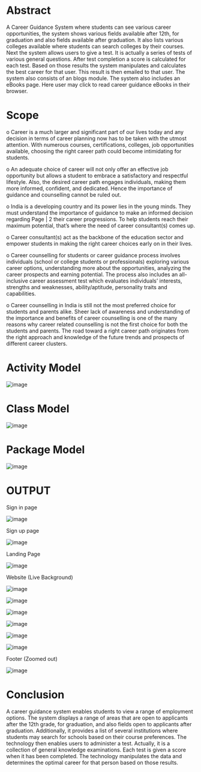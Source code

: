 # Abstract
A Career Guidance System where students can see various career opportunities, the system shows various fields available after 12th, for graduation and also fields available after graduation. It also lists various colleges available where students can search colleges by their courses. Next the system allows users to give a test. It is actually a series of tests of various general questions. After test completion a score is calculated for each test. Based on those results the system manipulates and calculates the best career for that user. This result is then emailed to that user. The system also consists of an blogs module. The system also includes an eBooks page. Here user may click to read career guidance eBooks in their browser.

# Scope
o Career is a much larger and significant part of our lives today and any decision in terms of career planning now has to be taken with the utmost attention. With numerous courses, certifications, colleges, job opportunities available, choosing the right career path could become intimidating for students.

o An adequate choice of career will not only offer an effective job opportunity but allows a student to embrace a satisfactory and respectful lifestyle. Also, the desired career path engages individuals, making them more informed, confident, and dedicated. Hence the importance of guidance and counselling cannot be ruled out.

o India is a developing country and its power lies in the young minds. They must understand the importance of guidance to make an informed decision regarding Page | 2 their career progressions. To help students reach their maximum potential, that’s where the need of career consultant(s) comes up.

o Career consultant(s) act as the backbone of the education sector and empower students in making the right career choices early on in their lives.

o Career counselling for students or career guidance process involves individuals (school or college students or professionals) exploring various career options, understanding more about the opportunities, analyzing the career prospects and earning potential. The process also includes an all-inclusive career assessment test which evaluates individuals’ interests, strengths and weaknesses, ability/aptitude, personality traits and capabilities.

o Career counselling in India is still not the most preferred choice for students and parents alike. Sheer lack of awareness and understanding of the importance and benefits of career counselling is one of the many reasons why career related counselling is not the first choice for both the students and parents. The road toward a right career path originates from the right approach and knowledge of the future trends and prospects of different career clusters.

# Activity Model
![image](https://github.com/KasiR07/Career-Guidance-System/assets/108777263/0953f625-5b8e-4cd6-8ee4-dafc740a14c3)

# Class Model
![image](https://github.com/KasiR07/Career-Guidance-System/assets/108777263/da50e90d-5799-4267-84da-f45b5abf6c6c)

# Package Model
![image](https://github.com/KasiR07/Career-Guidance-System/assets/108777263/6074fc6c-3e53-4863-9534-c81dcd884664)

# OUTPUT

Sign in page

![image](https://github.com/KasiR07/Career-Guidance-System/assets/108777263/94c038bb-c35f-47b1-b7d6-b25e66758267)

Sign up page

![image](https://github.com/KasiR07/Career-Guidance-System/assets/108777263/98d97b22-7d37-4770-a235-a3b9b5fe79aa)

Landing Page

![image](https://github.com/KasiR07/Career-Guidance-System/assets/108777263/322e8dee-afe9-40f5-b25e-2805e353a6ec)

Website (Live Background)

![image](https://github.com/KasiR07/Career-Guidance-System/assets/108777263/44cdff79-6ba4-47b0-bf26-a0f4103855bc)

![image](https://github.com/KasiR07/Career-Guidance-System/assets/108777263/5b919ba7-458c-4b35-b687-3e06ad5c21a8)

![image](https://github.com/KasiR07/Career-Guidance-System/assets/108777263/f30604a9-adfb-4224-a21e-6a505edbf250)

![image](https://github.com/KasiR07/Career-Guidance-System/assets/108777263/d1789b4e-88da-4459-a199-60560dffd549)

![image](https://github.com/KasiR07/Career-Guidance-System/assets/108777263/d059c9c7-3e3c-4437-815a-649d00ddc298)

![image](https://github.com/KasiR07/Career-Guidance-System/assets/108777263/762a513a-5d14-4619-ad0e-9c7878991449)

Footer (Zoomed out)

![image](https://github.com/KasiR07/Career-Guidance-System/assets/108777263/7e34e6bb-7c8c-4d85-8462-2401f33c6d2a)

# Conclusion
A career guidance system enables students to view a range of employment options. The system displays a range of areas that are open to applicants after the 12th grade, for graduation, and also fields open to applicants after graduation. Additionally, it provides a list of several institutions where students may search for schools based on their course preferences. The technology then enables users to administer a test. Actually, it is a collection of general knowledge examinations. Each test is given a score when it has been completed. The technology manipulates the data and determines the optimal career for that person based on those results.













